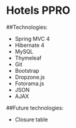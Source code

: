 # Hotels PPRO
##Technologies:
* Spring MVC 4
* Hibernate 4
* MySQL
* Thymeleaf
* Git
* Bootstrap
* Dropzone.js
* Fotorama.js
* JSON
* AJAX

##Future technologies:
* Closure table
